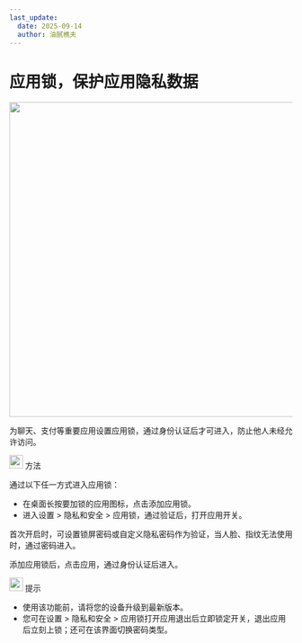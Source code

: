 ```yaml
---
last_update:
  date: 2025-09-14
  author: 油腻樵夫
---
```


# 应用锁，保护应用隐私数据

<img src="https://tips-p01-drcn.dbankcdn.cn/MODEL/DOC/C00B031/resource/card/202508111clkwd/zh-cn/image/figure/10044533_f001_AppLock.png" width="560" height=""/>


为聊天、支付等重要应用设置应用锁，通过身份认证后才可进入，防止他人未经允许访问。

<img src="https://tips-p01-drcn.dbankcdn.cn/MODEL/EMUI/C00B030/resource/card/202503041becsx/zh-cn/image/common/buttons/fig_method.png" width="24" height="24"/> 方法

通过以下任一方式进入应用锁：

+   在桌面长按要加锁的应用图标，点击添加应用锁。
+   进入设置 > 隐私和安全 > 应用锁，通过验证后，打开应用开关。

首次开启时，可设置锁屏密码或自定义隐私密码作为验证，当人脸、指纹无法使用时，通过密码进入。

添加应用锁后，点击应用，通过身份认证后进入。

<img src="https://tips-p01-drcn.dbankcdn.cn/MODEL/EMUI/C00B030/resource/card/202508300vZjQz/zh-cn/image/common/buttons/fig_tips.png" width="24" height="24"/> 提示

+   使用该功能前，请将您的设备升级到最新版本。
+   您可在设置 > 隐私和安全 > 应用锁打开应用退出后立即锁定开关，退出应用后立刻上锁；还可在该界面切换密码类型。
